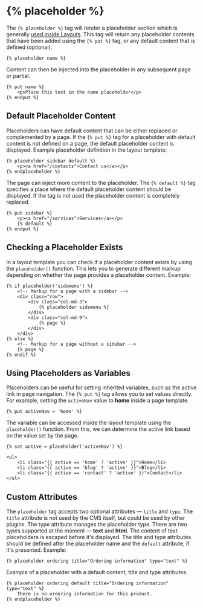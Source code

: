 # {% placeholder %}

The `{% placeholder %}` tag will render a placeholder section which is generally [used inside Layouts](../cms/layouts.md#oc-placeholders). This tag will return any placeholder contents that have been added using the `{% put %}` tag, or any default content that is defined (optional).

```twig
{% placeholder name %}
```

Content can then be injected into the placeholder in any subsequent page or partial.

```twig
{% put name %}
    <p>Place this text in the name placeholder</p>
{% endput %}
```

## Default Placeholder Content

Placeholders can have default content that can be either replaced or complemented by a page. If the `{% put %}` tag for a placeholder with default content is not defined on a page, the default placeholder content is displayed. Example placeholder definition in the layout template:

```twig
{% placeholder sidebar default %}
    <p><a href="/contacts">Contact us</a></p>
{% endplaceholder %}
```

The page can inject more content to the placeholder. The `{% default %}` tag specifies a place where the default placeholder content should be displayed. If the tag is not used the placeholder content is completely replaced.

```twig
{% put sidebar %}
    <p><a href="/services">Services</a></p>
    {% default %}
{% endput %}
```

## Checking a Placeholder Exists

In a layout template you can check if a placeholder content exists by using the `placeholder()` function. This lets you to generate different markup depending on whether the page provides a placeholder content. Example:

```twig
{% if placeholder('sidemenu') %}
    <!-- Markup for a page with a sidebar -->
    <div class="row">
        <div class="col-md-3">
            {% placeholder sidemenu %}
        </div>
        <div class="col-md-9">
            {% page %}
        </div>
    </div>
{% else %}
    <!-- Markup for a page without a sidebar -->
    {% page %}
{% endif %}
```

## Using Placeholders as Variables

Placeholders can be useful for setting inherited variables, such as the active link in page navigation. The `{% put %}` tag allows you to set values directly. For example, setting the `activeNav` value to **home** inside a page template.

```twig
{% put activeNav = 'home' %}
```

The variable can be accessed inside the layout template using the `placeholder()` function. From this, we can determine the active link based on the value set by the page.

```twig
{% set active = placeholder('activeNav') %}

<ul>
    <li class="{{ active == 'home' ? 'active' }}">Home</li>
    <li class="{{ active == 'blog' ? 'active' }}">Blog</li>
    <li class="{{ active == 'contact' ? 'active' }}">Contact</li>
</ul>
```

## Custom Attributes

The `placeholder` tag accepts two optional attributes &mdash; `title` and `type`. The `title` attribute is not used by the CMS itself, but could be used by other plugins. The type attribute manages the placeholder type. There are two types supported at the moment &mdash; **text** and **html**. The content of text placeholders is escaped before it's displayed. The title and type attributes should be defined after the placeholder name and the `default` attribute, if it's presented. Example:

```twig
{% placeholder ordering title="Ordering information" type="text" %}
```

Example of a placeholder with a default content, title and type attributes.

```twig
{% placeholder ordering default title="Ordering information" type="text" %}
    There is no ordering information for this product.
{% endplaceholder %}
```
